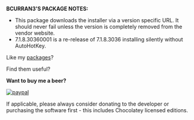 **BCURRAN3'S PACKAGE NOTES:**

* This package downloads the installer via a version specific URL. It should never fail unless the version is completely removed from the vendor website.
* 7.1.8.30360001 is a re-release of 7.1.8.3036 installing silently without AutoHotKey.

Like my [packages](https://chocolatey.org/profiles/bcurran3)? 

Find them useful?

**Want to buy me a beer?**

[![paypal](https://www.paypalobjects.com/en_US/i/btn/btn_donateCC_LG.gif)](https://www.paypal.com/cgi-bin/webscr?cmd=_s-xclick&hosted_button_id=4ECL3UCG5CGB6)

If applicable, please always consider donating to the developer or purchasing the software first - this includes Chocolatey licensed editions. 

